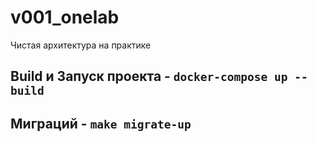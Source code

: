 # v001_onelab
Чистая архитектура на практике

## Build и Запуск проекта - `docker-compose up --build`
## Миграций -  `make migrate-up`  
